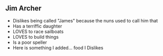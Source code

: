 ## Jim Archer

- Dislikes being called "James" because the nuns used to call him that
- Has a terriffic daughter
- LOVES to race sailboats
- LOVES to build things
- Is a poor speller
- Here is something I added...
food I Dislikes
